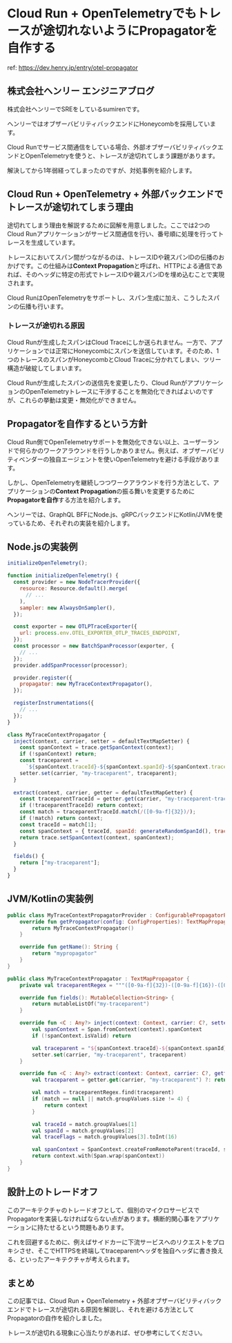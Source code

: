 # Cloud Run + OpenTelemetryでもトレースが途切れないようにPropagatorを自作する

ref: <https://dev.henry.jp/entry/otel-propagator>

## 株式会社ヘンリー エンジニアブログ

株式会社ヘンリーでSREをしているsumirenです。

ヘンリーではオブザーバビリティバックエンドにHoneycombを採用しています。

Cloud Runでサービス間通信をしている場合、外部オブザーバビリティバックエンドとOpenTelemetryを使うと、トレースが途切れてしまう課題があります。

解決してから1年弱経ってしまったのですが、対処事例を紹介します。

## Cloud Run + OpenTelemetry + 外部バックエンドでトレースが途切れてしまう理由

途切れてしまう理由を解説するために図解を用意しました。ここでは2つのCloud Runアプリケーションがサービス間通信を行い、番号順に処理を行ってトレースを生成しています。

トレースにおいてスパン間がつながるのは、トレースIDや親スパンIDの伝播のおかげです。この仕組みは**Context Propagation**と呼ばれ、HTTPによる通信であれば、そのヘッダに特定の形式でトレースIDや親スパンIDを埋め込むことで実現されます。

Cloud RunはOpenTelemetryをサポートし、スパン生成に加え、こうしたスパンの伝播も行います。

### トレースが途切れる原因

Cloud Runが生成したスパンはCloud Traceにしか送られません。一方で、アプリケーションでは正常にHoneycombにスパンを送信しています。そのため、1つのトレースのスパンがHoneycombとCloud Traceに分かれてしまい、ツリー構造が破綻してしまいます。

Cloud Runが生成したスパンの送信先を変更したり、Cloud RunがアプリケーションのOpenTelemetryトレースに干渉することを無効化できればよいのですが、これらの挙動は変更・無効化ができません。

## Propagatorを自作するという方針

Cloud Run側でOpenTelemetryサポートを無効化できない以上、ユーザーランドで何らかのワークアラウンドを行うしかありません。例えば、オブザーバビリティベンダーの独自エージェントを使いOpenTelemetryを避ける手段があります。

しかし、OpenTelemetryを継続しつつワークアラウンドを行う方法として、アプリケーションの**Context Propagation**の振る舞いを変更するために**Propagatorを自作**する方法を紹介します。

ヘンリーでは、GraphQL BFFにNode.js、gRPCバックエンドにKotlin/JVMを使っているため、それぞれの実装を紹介します。

## Node.jsの実装例

```javascript
initializeOpenTelemetry();

function initializeOpenTelemetry() {
  const provider = new NodeTracerProvider({
    resource: Resource.default().merge(
      // ...
    ),
    sampler: new AlwaysOnSampler(),
  });

  const exporter = new OTLPTraceExporter({
    url: process.env.OTEL_EXPORTER_OTLP_TRACES_ENDPOINT,
  });
  const processor = new BatchSpanProcessor(exporter, {
    // ...
  });
  provider.addSpanProcessor(processor);

  provider.register({
    propagator: new MyTraceContextPropagator(),
  });

  registerInstrumentations({
    // ...
  });
}

class MyTraceContextPropagator {
  inject(context, carrier, setter = defaultTextMapSetter) {
    const spanContext = trace.getSpanContext(context);
    if (!spanContext) return;
    const traceparent = 
      `${spanContext.traceId}-${spanContext.spanId}-${spanContext.traceFlags.toString(16).padStart(2, "0")}`;
    setter.set(carrier, "my-traceparent", traceparent);
  }
  
  extract(context, carrier, getter = defaultTextMapGetter) {
    const traceparentTraceId = getter.get(carrier, "my-traceparent-traceid");
    if (!traceparentTraceId) return context;
    const match = traceparentTraceId.match(/([0-9a-f]{32})/);
    if (!match) return context;
    const traceId = match[1];
    const spanContext = { traceId, spanId: generateRandomSpanId(), traceFlags: 1, isRemote: false };
    return trace.setSpanContext(context, spanContext);
  }

  fields() {
    return ["my-traceparent"];
  }
}
```

## JVM/Kotlinの実装例

```kotlin
public class MyTraceContextPropagatorProvider : ConfigurablePropagatorProvider {
    override fun getPropagator(config: ConfigProperties): TextMapPropagator {
        return MyTraceContextPropagator()
    }

    override fun getName(): String {
        return "mypropagator"
    }
}

public class MyTraceContextPropagator : TextMapPropagator {
    private val traceparentRegex = """([0-9a-f]{32})-([0-9a-f]{16})-([0-9a-f]{2})""".toRegex()

    override fun fields(): MutableCollection<String> {
        return mutableListOf("my-traceparent")
    }

    override fun <C : Any?> inject(context: Context, carrier: C?, setter: TextMapSetter<C>) {
        val spanContext = Span.fromContext(context).spanContext
        if (!spanContext.isValid) return

        val traceparent = "${spanContext.traceId}-${spanContext.spanId}-${spanContext.traceFlags.toInt().toString(16).padStart(2, '0')}"
        setter.set(carrier, "my-traceparent", traceparent)
    }

    override fun <C : Any?> extract(context: Context, carrier: C?, getter: TextMapGetter<C>): Context {
        val traceparent = getter.get(carrier, "my-traceparent") ?: return context

        val match = traceparentRegex.find(traceparent)
        if (match == null || match.groupValues.size != 4) {
            return context
        }

        val traceId = match.groupValues[1]
        val spanId = match.groupValues[2]
        val traceFlags = match.groupValues[3].toInt(16)

        val spanContext = SpanContext.createFromRemoteParent(traceId, spanId, TraceFlags.fromByte(traceFlags.toByte()), TraceState.getDefault())
        return context.with(Span.wrap(spanContext))
    }
}
```

## 設計上のトレードオフ

このアーキテクチャのトレードオフとして、個別のマイクロサービスでPropagatorを実装しなければならない点があります。横断的関心事をアプリケーションに持たせるという問題もあります。

これを回避するために、例えばサイドカーに下流サービスへのリクエストをプロキシさせ、そこでHTTPSを終端してtraceparentヘッダを独自ヘッダに書き換える、といったアーキテクチャが考えられます。

## まとめ

この記事では、Cloud Run + OpenTelemetry + 外部オブザーバビリティバックエンドでトレースが途切れる原因を解説し、それを避ける方法としてPropagatorの自作を紹介しました。

トレースが途切れる現象に心当たりがあれば、ぜひ参考にしてください。
